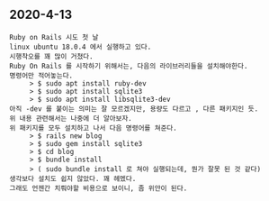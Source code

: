 ## 2020-4-13
	Ruby on Rails 시도 첫 날
	linux ubuntu 18.0.4 에서 실행하고 있다.
	시행착오를 꽤 많이 거쳤다.
	Ruby On Rails 를 시작하기 위해서는, 다음의 라이브러리들을 설치해야한다.
	명령어만 적어놓는다.
		 > $ sudo apt install ruby-dev
		 > $ sudo apt install sqlite3
		 > $ sudo apt install libsqlite3-dev
	아직 -dev 를 붙이는 의미는 잘 모르겠지만, 용량도 다르고 , 다른 패키지인 듯.
	위 내용 관련해서는 나중에 더 알아보자.
	위 패키지를 모두 설치하고 나서 다음 명령어를 쳐준다.
	   	 > $ rails new blog
		 > $ sudo gem install sqlite3
		 > $ cd blog
		 > $ bundle install
		 > ( sudo bundle install 로 쳐야 실행되는데, 뭔가 잘못 된 것 같다)
	생각보다 설치도 쉽지 않았다. 꽤 헤멨다.
	그래도 언젠간 치뤄야할 비용으로 보이니, 좀 위안이 된다.
	